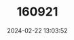 ---
title: "160921"
category: "Tarsocera cassus"
draft: false
date: 2024-02-22 13:03:52
languages:
  English: ["Spring Widow"]
---
